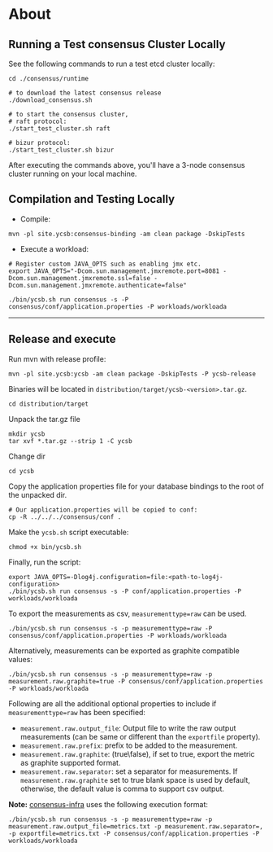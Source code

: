 # About

## Running a Test consensus Cluster Locally
See the following commands to run a test etcd cluster locally:
```
cd ./consensus/runtime

# to download the latest consensus release
./download_consensus.sh

# to start the consensus cluster,
# raft protocol:
./start_test_cluster.sh raft

# bizur protocol:
./start_test_cluster.sh bizur
```
After executing the commands above, you'll have a 3-node consensus cluster running on your local machine.


## Compilation and Testing Locally
- Compile:
```
mvn -pl site.ycsb:consensus-binding -am clean package -DskipTests
```
- Execute a workload:
```
# Register custom JAVA_OPTS such as enabling jmx etc.
export JAVA_OPTS="-Dcom.sun.management.jmxremote.port=8081 -Dcom.sun.management.jmxremote.ssl=false -Dcom.sun.management.jmxremote.authenticate=false"

./bin/ycsb.sh run consensus -s -P consensus/conf/application.properties -P workloads/workloada
```

---

## Release and execute

Run mvn with release profile:
```
mvn -pl site.ycsb:ycsb -am clean package -DskipTests -P ycsb-release
```
Binaries will be located in `distribution/target/ycsb-<version>.tar.gz`.
```
cd distribution/target
```
Unpack the tar.gz file
```
mkdir ycsb
tar xvf *.tar.gz --strip 1 -C ycsb
```
Change dir
```
cd ycsb
```
Copy the application properties file for your database bindings to the root of the unpacked dir.
```
# Our application.properties will be copied to conf:
cp -R ../../../consensus/conf .
```
Make the `ycsb.sh` script executable:
```
chmod +x bin/ycsb.sh
```
Finally, run the script:
```
export JAVA_OPTS=-Dlog4j.configuration=file:<path-to-log4j-configuration>
./bin/ycsb.sh run consensus -s -P conf/application.properties -P workloads/workloada
```

To export the measurements as csv, `measurementtype=raw` can be used.
```
./bin/ycsb.sh run consensus -s -p measurementtype=raw -P consensus/conf/application.properties -P workloads/workloada
```

Alternatively, measurements can be exported as graphite compatible values:
```
./bin/ycsb.sh run consensus -s -p measurementtype=raw -p measurement.raw.graphite=true -P consensus/conf/application.properties -P workloads/workloada
```

Following are all the additional optional properties to include if `measurementtype=raw` has been specified:
- `measurement.raw.output_file`: Output file to write the raw output measurements
(can be same or different than the `exportfile` property).
- `measurement.raw.prefix`: prefix to be added to the measurement.
- `measurement.raw.graphite`: (true\false), if set to true, export the metric as graphite supported format.
- `measurement.raw.separator`: set a separator for measurements. If `measurement.raw.graphite` set to true blank space
is used by default, otherwise, the default value is comma to support csv output.

**Note:** [consensus-infra](https://github.com/mboysan/consensus-infra) uses the following execution format:
```
./bin/ycsb.sh run consensus -s -p measurementtype=raw -p measurement.raw.output_file=metrics.txt -p measurement.raw.separator=, -p exportfile=metrics.txt -P consensus/conf/application.properties -P workloads/workloada
```

